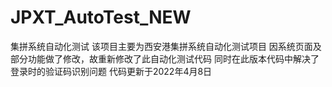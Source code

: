 # JPXT_AutoTest_NEW
集拼系统自动化测试
该项目主要为西安港集拼系统自动化测试项目
因系统页面及部分功能做了修改，故重新修改了此自动化测试代码
同时在此版本代码中解决了登录时的验证码识别问题
代码更新于2022年4月8日
